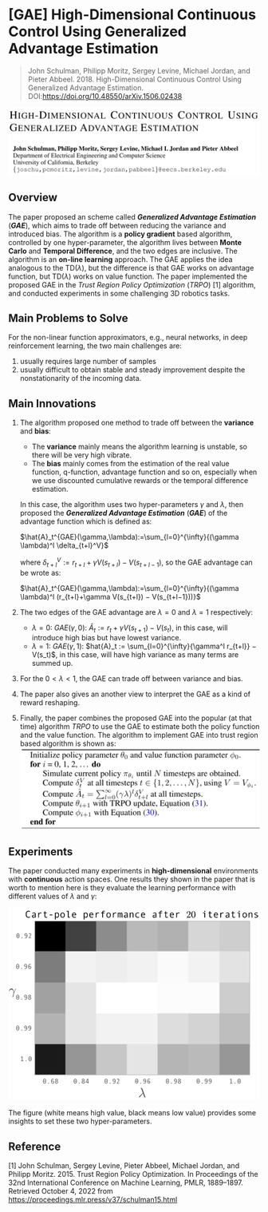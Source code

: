 # [GAE] High-Dimensional Continuous Control Using Generalized Advantage Estimation

> John Schulman, Philipp Moritz, Sergey Levine, Michael Jordan, and Pieter Abbeel. 2018. High-Dimensional Continuous Control Using Generalized Advantage Estimation. DOI:https://doi.org/10.48550/arXiv.1506.02438

![High-Dimensional Continuous Control Using Generalized Advantage Estimation](./Images/3-1.png)

## Overview

The paper proposed an scheme called ***Generalized Advantage Estimation*** (***GAE***), which aims to trade off between reducing the variance and introduced bias. The algorithm is a **policy gradient** based algorithm, controlled by one hyper-parameter, the algorithm lives between **Monte Carlo** and **Temporal Difference**, and the two edges are inclusive. The algorithm is an **on-line learning** approach. The GAE applies the idea analogous to the TD($\lambda$), but the difference is that GAE works on advantage function, but TD($\lambda$) works on value function. The paper implemented the proposed GAE in the *Trust Region Policy Optimization* (*TRPO*) [1] algorithm, and conducted experiments in some challenging 3D robotics tasks.

## Main Problems to Solve

For the non-linear function approximators, e.g., neural networks, in deep reinforcement learning, the two main challenges are:

1. usually requires large number of samples
2. usually difficult to obtain stable and steady improvement despite the nonstationarity of the incoming data.

## Main Innovations

1. The algorithm proposed one method to trade off between the **variance** and **bias**:
   * The **variance** mainly means the algorithm learning is unstable, so there will be very high vibrate.
   * The **bias** mainly comes from the estimation of the real value function, q-function, advantage function and so on, especially when we use discounted cumulative rewards or the temporal difference estimation.
   
   In this case, the algorithm uses two hyper-parameters $\gamma$ and $\lambda$, then proposed the ***Generalized Advantage Estimation*** (***GAE***) of the advantage function which is defined as:
   
   $\hat{A}_t^{GAE}(\gamma,\lambda):=\sum_{l=0}^{\infty}{(\gamma \lambda)^l \delta_{t+l}^V}$
   
   where $\delta_{t+l}^V:= r_{t+l}+\gamma V(s_{t+l}) − V(s_{t+l−1})$, so the GAE advantage can be wrote as:
   
   $\hat{A}_t^{GAE}(\gamma,\lambda):=\sum_{l=0}^{\infty}{(\gamma \lambda)^l (r_{t+l}+\gamma V(s_{t+l}) − V(s_{t+l−1}))}$

2. The two edges of the GAE advantage are $\lambda=0$ and $\lambda=1$ respectively:
   * $\lambda=0$: $GAE(\gamma,0)$: $\hat{A}_t := r_t + \gamma V(s_{t+1}) − V(s_t)$, in this case, will introduce high bias but have lowest variance.
   * $\lambda=1$: $GAE(\gamma,1)$: $hat{A}_t := \sum_{l=0}^{\infty}{\gamma^l r_{t+l}} − V(s_t)$, in this case, will have high variance as many terms are summed up.
3. For the $0 < \lambda < 1$, the GAE can trade off between variance and bias.
4. The paper also gives an another view to interpret the GAE as a kind of reward reshaping.
5. Finally, the paper combines the proposed GAE into the popular (at that time) algorithm *TRPO* to use the GAE to estimate both the policy function and the value function. The algorithm to implement GAE into trust region based algorithm is shown as:
    ![The GAE implemented TRPO algorithm.](./Images/3-2.png)

## Experiments

The paper conducted many experiments in **high-dimensional** environments with **continuous** action spaces. One results they shown in the paper that is worth to mention here is they evaluate the learning performance with different values of $\lambda$ and $\gamma$:

![The experimental results showing the performance with differnt sets of hyper-parameters.](./Images/3-3.png)

The figure (white means high value, black means low value) provides some insights to set these two hyper-parameters.

## Reference

[1] John Schulman, Sergey Levine, Pieter Abbeel, Michael Jordan, and Philipp Moritz. 2015. Trust Region Policy Optimization. In Proceedings of the 32nd International Conference on Machine Learning, PMLR, 1889–1897. Retrieved October 4, 2022 from https://proceedings.mlr.press/v37/schulman15.html
